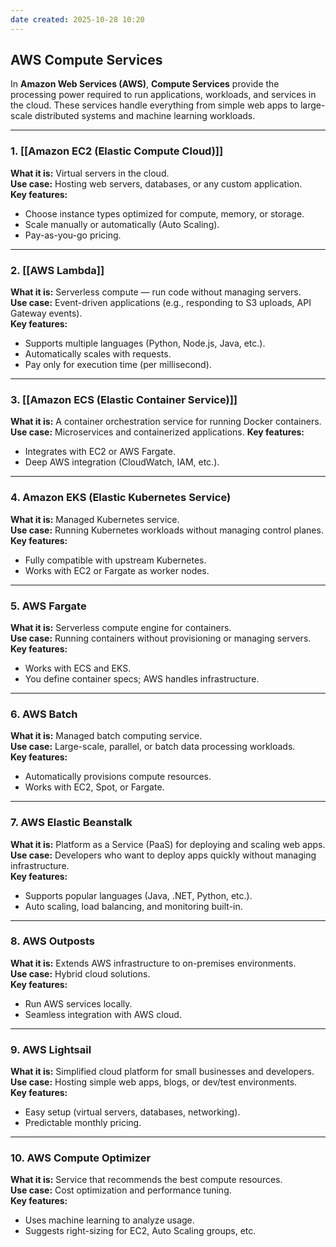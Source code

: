 ```yaml
---
date created: 2025-10-28 10:20
---
```


## AWS Compute Services

In **Amazon Web Services (AWS)**, **Compute Services** provide the processing power required to run applications, workloads, and services in the cloud. These services handle everything from simple web apps to large-scale distributed systems and machine learning workloads.

---

### 1. [[Amazon EC2 (Elastic Compute Cloud)]]

**What it is:** Virtual servers in the cloud.\
**Use case:** Hosting web servers, databases, or any custom application.\
**Key features:**

- Choose instance types optimized for compute, memory, or storage.
- Scale manually or automatically (Auto Scaling).
- Pay-as-you-go pricing.

---

### 2. [[AWS Lambda]]

**What it is:** Serverless compute — run code without managing servers.\
**Use case:** Event-driven applications (e.g., responding to S3 uploads, API Gateway events).\
**Key features:**

- Supports multiple languages (Python, Node.js, Java, etc.).
- Automatically scales with requests.
- Pay only for execution time (per millisecond).

---

### 3. [[Amazon ECS (Elastic Container Service)]]

**What it is:** A container orchestration service for running Docker containers.
**Use case:** Microservices and containerized applications.
**Key features:**

- Integrates with EC2 or AWS Fargate.
- Deep AWS integration (CloudWatch, IAM, etc.).

---

### 4. Amazon EKS (Elastic Kubernetes Service)

**What it is:** Managed Kubernetes service.\
**Use case:** Running Kubernetes workloads without managing control planes.\
**Key features:**

- Fully compatible with upstream Kubernetes.
- Works with EC2 or Fargate as worker nodes.

---

### 5. AWS Fargate

**What it is:** Serverless compute engine for containers.\
**Use case:** Running containers without provisioning or managing servers.\
**Key features:**

- Works with ECS and EKS.
- You define container specs; AWS handles infrastructure.

---

### 6. AWS Batch

**What it is:** Managed batch computing service.\
**Use case:** Large-scale, parallel, or batch data processing workloads.\
**Key features:**

- Automatically provisions compute resources.
- Works with EC2, Spot, or Fargate.

---

### 7. AWS Elastic Beanstalk

**What it is:** Platform as a Service (PaaS) for deploying and scaling web apps.\
**Use case:** Developers who want to deploy apps quickly without managing infrastructure.\
**Key features:**

- Supports popular languages (Java, .NET, Python, etc.).
- Auto scaling, load balancing, and monitoring built-in.

---

### 8. AWS Outposts

**What it is:** Extends AWS infrastructure to on-premises environments.\
**Use case:** Hybrid cloud solutions.\
**Key features:**

- Run AWS services locally.
- Seamless integration with AWS cloud.

---

### 9. AWS Lightsail

**What it is:** Simplified cloud platform for small businesses and developers.\
**Use case:** Hosting simple web apps, blogs, or dev/test environments.\
**Key features:**

- Easy setup (virtual servers, databases, networking).
- Predictable monthly pricing.

---

### 10. AWS Compute Optimizer

**What it is:** Service that recommends the best compute resources.\
**Use case:** Cost optimization and performance tuning.\
**Key features:**

- Uses machine learning to analyze usage.
- Suggests right-sizing for EC2, Auto Scaling groups, etc.
